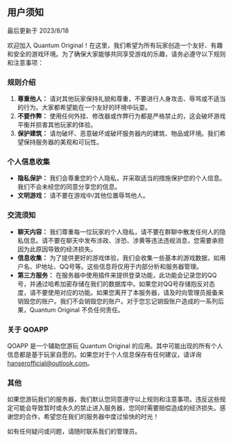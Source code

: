 ## 用户须知
最后更新于 2023/8/18

欢迎加入 Quantum Original！在这里，我们希望为所有玩家创造一个友好、有趣和安全的游戏环境。为了确保大家能够共同享受游戏的乐趣，请务必遵守以下规则和注意事项：

### 规则介绍

1. **尊重他人：** 请对其他玩家保持礼貌和尊重，不要进行人身攻击、辱骂或不适当的行为。大家都希望能在一个友好的环境中玩耍。
2. **不要作弊：** 使用任何外挂、修改器或作弊行为都是严格禁止的，这会破坏游戏平衡并损害其他玩家的体验。
3. **保护建筑：** 请勿破坏、恶意破坏或破坏服务器内的建筑、物品或环境。我们希望保持服务器的美观和可玩性。

### 个人信息收集

- **隐私保护：** 我们会尊重您的个人隐私，并采取适当的措施保护您的个人信息。我们不会未经您的同意分享您的信息。
- **文明游戏：** 请不要在游戏中/其他位置辱骂他人。

### 交流须知

- **聊天内容：** 我们尊重每一位玩家的个人隐私，请不要在群聊中散发任何人的隐私信息。请不要在聊天中发布涉政、涉恐、涉黄等违法违规消息，您需要承担因为此原因导致的经济损失。
- **信息收集：** 为了提供更好的游戏体验，我们会收集一些基本的游戏数据，如用户名、IP地址、QQ号等。这些信息将仅用于内部分析和服务器管理。
- **第三方服务：** 在服务器中使用插件来提供登录功能，此功能会记录您的QQ号，并通过哈希加密存储在我们的数据库中。如果您对QQ号存储抱反对态度，请不要使用对应的功能。如果您离开了本服务器，请及时向管理员报备来销毁您的账户。我们不会销毁您的账户。对于您忘记销毁账户造成的一系列后果，Quantum Original 不负任何责任。

### 关于 QOAPP

QOAPP 是一个辅助您游玩 Quantum Original 的应用。其中可能出现的所有个人信息都是基于玩家自愿的。如果您对于个人信息保存有任何建议，请详询 hanserofficial@outlook.com。

### 其他

如果您游玩我们的服务器，我们默认您同意遵守以上规则和注意事项。违反这些规定可能会导致暂时或永久的禁止进入服务器，您同时需要赔偿造成的经济损失。感谢您的合作，希望您在我们的服务器中度过愉快的时光！

如有任何疑问或问题，请随时联系我们的管理员。
